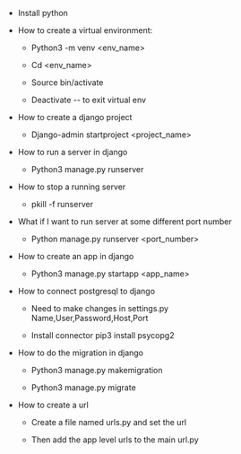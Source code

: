 -   Install python

-   How to create a virtual environment:

    -   Python3 -m venv \<env_name\>

    -   Cd \<env_name\>

    -   Source bin/activate

    -   Deactivate -- to exit virtual env

-   How to create a django project

    -   Django-admin startproject \<project_name\>

-   How to run a server in django

    -   Python3 manage.py runserver

-   How to stop a running server

    -   pkill -f runserver

-   What if I want to run server at some different port number

    -   Python manage.py runserver \<port_number\>

-   How to create an app in django

    -   Python3 manage.py startapp \<app_name\>

-   How to connect postgresql to django

    -   Need to make changes in settings.py Name,User,Password,Host,Port

    -   Install connector pip3 install psycopg2

-   How to do the migration in django

    -   Python3 manage.py makemigration

    -   Python3 manage.py migrate

-   How to create a url

    -   Create a file named urls.py and set the url

    -   Then add the app level urls to the main url.py
